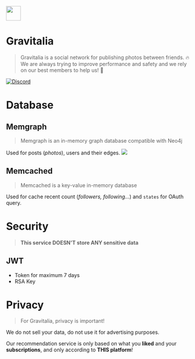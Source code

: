 <img src="https://avatars.githubusercontent.com/u/81774317?s=200&v=4" width="40" />

# Gravitalia
> Gravitalia is a social network for publishing photos between friends. 🔥<br>
> We are always trying to improve performance and safety and we rely on our best members to help us! 💪

[![Discord](https://img.shields.io/discord/843780677019500565?label=Chat&logo=discord&style=for-the-badge[Discord])](https://discord.gg/4dcEwKj2KM)

# Database
## Memgraph
> Memgraph is an in-memory graph database compatible with Neo4j

Used for posts (*photos*), users and their edges.
<img src="https://media.discordapp.net/attachments/844241319165558803/1059145954273546310/Capture_decran_2023-01-01_a_17.27.11.png?width=1577&height=995" />

## Memcached
> Memcached is a key-value in-memory database

Used for cache recent count (*followers, following...*) and `states` for OAuth query.

# Security
> **This service DOESN'T store ANY sensitive data**
## JWT
- Token for maximum 7 days
- RSA Key

# Privacy
> For Gravitalia, privacy is important!

We do not sell your data, do not use it for advertising purposes.

Our recommendation service is only based on what you **liked** and your **subscriptions**, and only according to **THIS platform**!
